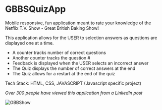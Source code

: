 # GBBSQuizApp
Mobile responsive, fun application meant to rate your knowledge of the Netflix T.V. Show - Great British Baking Show!

This application allows for the USER to selection answers as questions are displayed one at a time. 
- A counter tracks number of correct questions
- Another counter tracks the question #
- Feedback is displayed when the USER selects an incorrect answer
- The Quiz displays the number of correct answers at the end 
- The Quiz allows for a restart at the end of the quiz

Tech Stack: HTML, CSS, JAVASCRIPT
(Javascript specific project)


*Over 300 people have viewed this application from a LinkedIn post*

![GBBShow](https://user-images.githubusercontent.com/62613007/104972574-cbeb1300-59b7-11eb-9357-a4b487924ec5.png)
